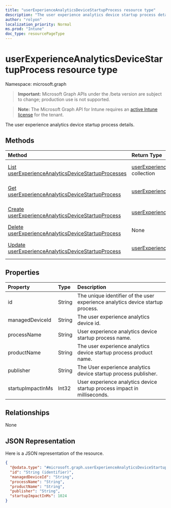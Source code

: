 ```yaml
---
title: "userExperienceAnalyticsDeviceStartupProcess resource type"
description: "The user experience analytics device startup process details."
author: "rolyon"
localization_priority: Normal
ms.prod: "Intune"
doc_type: resourcePageType
---
```


# userExperienceAnalyticsDeviceStartupProcess resource type

Namespace: microsoft.graph

> **Important:** Microsoft Graph APIs under the /beta version are subject to change; production use is not supported.

> **Note:** The Microsoft Graph API for Intune requires an [active Intune license](https://go.microsoft.com/fwlink/?linkid=839381) for the tenant.

The user experience analytics device startup process details.

## Methods
|Method|Return Type|Description|
|:---|:---|:---|
|[List userExperienceAnalyticsDeviceStartupProcesses](../api/intune-devices-userexperienceanalyticsdevicestartupprocess-list.md)|[userExperienceAnalyticsDeviceStartupProcess](../resources/intune-devices-userexperienceanalyticsdevicestartupprocess.md) collection|List properties and relationships of the [userExperienceAnalyticsDeviceStartupProcess](../resources/intune-devices-userexperienceanalyticsdevicestartupprocess.md) objects.|
|[Get userExperienceAnalyticsDeviceStartupProcess](../api/intune-devices-userexperienceanalyticsdevicestartupprocess-get.md)|[userExperienceAnalyticsDeviceStartupProcess](../resources/intune-devices-userexperienceanalyticsdevicestartupprocess.md)|Read properties and relationships of the [userExperienceAnalyticsDeviceStartupProcess](../resources/intune-devices-userexperienceanalyticsdevicestartupprocess.md) object.|
|[Create userExperienceAnalyticsDeviceStartupProcess](../api/intune-devices-userexperienceanalyticsdevicestartupprocess-create.md)|[userExperienceAnalyticsDeviceStartupProcess](../resources/intune-devices-userexperienceanalyticsdevicestartupprocess.md)|Create a new [userExperienceAnalyticsDeviceStartupProcess](../resources/intune-devices-userexperienceanalyticsdevicestartupprocess.md) object.|
|[Delete userExperienceAnalyticsDeviceStartupProcess](../api/intune-devices-userexperienceanalyticsdevicestartupprocess-delete.md)|None|Deletes a [userExperienceAnalyticsDeviceStartupProcess](../resources/intune-devices-userexperienceanalyticsdevicestartupprocess.md).|
|[Update userExperienceAnalyticsDeviceStartupProcess](../api/intune-devices-userexperienceanalyticsdevicestartupprocess-update.md)|[userExperienceAnalyticsDeviceStartupProcess](../resources/intune-devices-userexperienceanalyticsdevicestartupprocess.md)|Update the properties of a [userExperienceAnalyticsDeviceStartupProcess](../resources/intune-devices-userexperienceanalyticsdevicestartupprocess.md) object.|

## Properties
|Property|Type|Description|
|:---|:---|:---|
|id|String|The unique identifier of the user experience analytics device startup process.|
|managedDeviceId|String|The user experience analytics device id.|
|processName|String|User experience analytics device startup process name.|
|productName|String|The user experience analytics device startup process product name.|
|publisher|String|The User experience analytics device startup process publisher.|
|startupImpactInMs|Int32|User experience analytics device startup process impact in milliseconds.|

## Relationships
None

## JSON Representation
Here is a JSON representation of the resource.
<!-- {
  "blockType": "resource",
  "keyProperty": "id",
  "@odata.type": "microsoft.graph.userExperienceAnalyticsDeviceStartupProcess"
}
-->
``` json
{
  "@odata.type": "#microsoft.graph.userExperienceAnalyticsDeviceStartupProcess",
  "id": "String (identifier)",
  "managedDeviceId": "String",
  "processName": "String",
  "productName": "String",
  "publisher": "String",
  "startupImpactInMs": 1024
}
```



